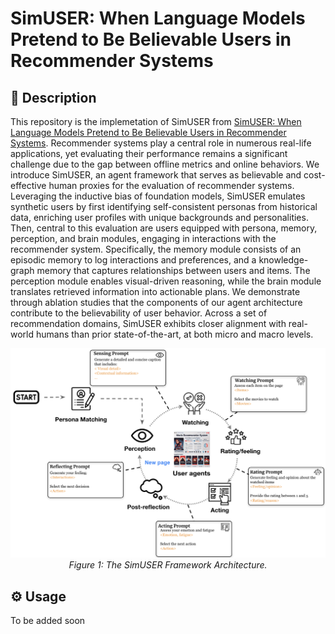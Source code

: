 # SimUSER: When Language Models Pretend to Be Believable Users in Recommender Systems

## 📖 Description
This repository is the implemetation of SimUSER from [SimUSER: When Language Models Pretend to Be Believable Users in Recommender Systems](). 
Recommender systems play a central role in numerous real-life applications, yet evaluating their performance remains a significant challenge due to the gap between offline metrics and online behaviors. 
We introduce SimUSER, an agent framework that serves as believable and cost-effective human proxies for the evaluation of recommender systems. 
Leveraging the inductive bias of foundation models, SimUSER emulates synthetic users by first identifying self-consistent personas from historical data, enriching user profiles with unique backgrounds and personalities. Then, central to this evaluation are users equipped with persona, memory, perception, and brain modules, engaging in interactions with the recommender system. Specifically, the memory module consists of an episodic memory to log interactions and preferences, and a knowledge-graph memory that captures relationships between users and items. The perception module enables visual-driven reasoning, while the brain module translates retrieved information into actionable plans. We demonstrate through ablation studies that the components of our agent architecture contribute to the believability of user behavior. Across a set of recommendation domains, SimUSER exhibits closer alignment with real-world humans than prior state-of-the-art, at both micro and macro levels. 

<p align="center">
<img src="method.png">
  <br>
  <em>Figure 1: The SimUSER Framework Architecture.</em>
</p>

## ⚙️ Usage
To be added soon
